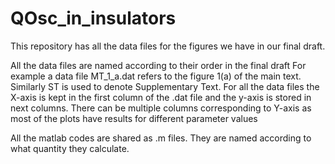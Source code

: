 # QOsc_in_insulators
This repository has all the data files for the figures we have in our final draft.

All the data files are named according to their order in the final draft
For example a data file MT_1_a.dat refers to the figure 1(a) of the main text. Similarly ST is used to denote Supplementary Text. For all the data files the X-axis is kept in the first column of the .dat file and the y-axis is stored in next columns. There can be multiple columns corresponding to Y-axis as most of the plots have results for different parameter values

All the matlab codes are shared as .m files. They are named according to what quantity they calculate.


